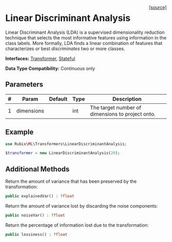 <span style="float:right;"><a href="https://github.com/RubixML/RubixML/blob/master/src/Transformers/LinearDiscriminantAnalysis.php">[source]</a></span>

# Linear Discriminant Analysis
Linear Discriminant Analysis (LDA) is a supervised dimensionality reduction technique that selects the most informative features using information in the class labels. More formally, LDA finds a linear combination of features that characterizes or best *discriminates* two or more classes.

**Interfaces:** [Transformer](api.md#transformer), [Stateful](api.md#stateful)

**Data Type Compatibility:** Continuous only

## Parameters
| # | Param | Default | Type | Description |
|---|---|---|---|---|
| 1 | dimensions | | int | The target number of dimensions to project onto. |

## Example
```php
use Rubix\ML\Transformers\LinearDiscriminantAnalysis;

$transformer = new LinearDiscriminantAnalysis(20);
```

## Additional Methods
Return the amount of variance that has been preserved by the transformation:
```php
public explainedVar() : ?float
```

Return the amount of variance lost by discarding the noise components:
```php
public noiseVar() : ?float
```

Return the percentage of information lost due to the transformation:
```php
public lossiness() : ?float
```
